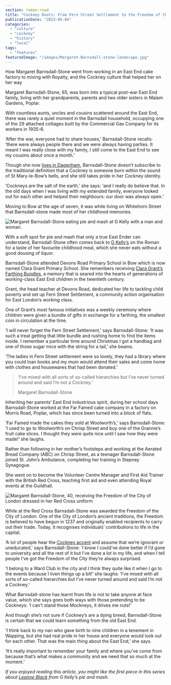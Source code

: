 ```yaml
---
section: roman-road
title: "Cockney Roots: From Fern Street Settlement to the Freedom of the City of London"
publicationDate: "2023-05-04"
categories: 
  - "culture"
  - "cockney"
  - "history"
  - "local"
tags: 
  - "features"
featuredImage: "/images/Margaret-Barnsdall-stone-landscape.jpg"
---
```


How Margaret Barnsdall-Stone went from working in an East End cake factory to mixing with Royalty, and the Cockney culture that helped her on her way

Margaret Barnsdall-Stone, 65, was born into a typical post-war East End family, living with her grandparents, parents and two older sisters in Malam Gardens, Poplar. 

With countless aunts, uncles and cousins scattered around the East End, there was rarely a quiet moment in the Barnsdall household, occupying one of the 29 attached cottages built by the Commercial Gas Company for its workers in 1935-6. 

‘After the war, everyone had to share houses,’ Barnsdall-Stone recalls: ‘there were always people there and we were always having parties. It meant I was really close with my family, I still come to the East End to see my cousins about once a month.’ 

Though she now [lives in Dagenham](https://romanroadlondon.com/is-essex-cockney/), Barnsdall-Stone doesn’t subscribe to the traditional definition that a Cockney is someone born within the sound of St Mary-le-Bow’s bells, and she still takes pride in her Cockney identity. 

‘Cockneys are the salt of the earth,’ she says: ‘and I really do believe that. In the old days when I was living with my extended family, everyone looked out for each other and helped their neighbours: our door was always open.’ 

Moving to Bow at the age of seven, it was while living on Whitehorn Street that Barnsdall-stone made most of her childhood memories. 

![Margaret Barnsdall-Stone eating pie and mash at G Kelly with a man and woman.](/images/Margaret-Barnsdall-stone-g-kelly-1024x683.jpg)

With a soft spot for pie and mash that only a true East Ender can understand, Barnsdall-Stone often comes back to [G Kelly’s](https://romanroadlondon.com/g-kelly-pie-mash-shop-working-class-food/) on the Roman for a taste of her favourite childhood meal, which she never eats without a good dousing of liquor. 

Barnsdall-Stone attended Devons Road Primary School in Bow which is now named Clara Grant Primary School. She remembers receiving [Clara Grant’s Farthing Bundles](https://romanroadlondon.com/clara-grant-farthing-bundles-memories/), a memory that is seared into the hearts of generations of working-class East End children in the twentieth century. 

Grant, the head teacher at Devons Road, dedicated her life to tackling child poverty and set up Fern Street Settlement, a community action organisation for East London’s working class. 

One of Grant’s most famous initiatives was a weekly ceremony where children were given a bundle of gifts in exchange for a farthing, the smallest coin in circulation at the time.

‘I will never forget the Fern Street Settlement,’ says Barnsdall-Stone: ‘It was such a treat getting that little bundle and rushing home to find the items inside. I remember a particular time around Christmas I got a handbag and one of those sugar mice with the string for a tail,’ she beams. 

‘The ladies in Fern Street settlement were so lovely, they had a library where you could loan books and my mum would attend their sales and come home with clothes and housewares that had been donated.’ 

> ‘I’ve mixed with all sorts of so-called hierarchies but I’ve never turned around and said I’m not a Cockney.’
> 
> Margaret Barnsdall-Stone

Inheriting her parents’ East End industrious spirit, during her school days Barnsdall-Stone worked at the Far Famed cake company in a factory on Morris Road, Poplar, which has since been turned into a block of flats. 

‘Far Famed made the cakes they sold at Woolworth’s,’ says Barnsdall-Stone: ‘I used to go to Woolworth’s on Chrisp Street and buy one of the Grannie’s fruit cake slices. I thought they were quite nice until I saw how they were made!’ she laughs.

Rather than following in her mother’s footsteps and working at the Aerated Bread Company (ABC) on Chrisp Street, as a teenager Barnsdall-Stone joined St. John’s Ambulance, completing her training in Stepney Synagogue. 

She went on to become the Volunteer Centre Manager and First Aid Trainer with the British Red Cross, teaching first aid and even attending Royal events at the Guildhall. 

![Margaret Barnsdall-Stone, 40, receiving the Freedom of the City of London dressed in her Red Cross uniform](/images/Margaret-Barnsdall-stone-freedom-of-city-1024x683.jpg)

While at the Red Cross Barnsdall-Stone was awarded the Freedom of the City of London. One of the City of London’s ancient traditions, the Freedom is believed to have begun in 1237 and originally enabled recipients to carry out their trade. Today, it recognises individuals’ contributions to life in the capital. 

‘A lot of people hear the [Cockney accent](https://romanroadlondon.com/cockney-rhyming-slang-history/) and assume that we’re ignorant or uneducated,’ says Barnsdall-Stone: ‘I know I could’ve done better if I’d gone to university and all the rest of it but I’ve done a lot in my life, and when I tell people I’ve got the Freedom of the City they’re always surprised.

‘I belong to a Ward Club in the city and I think they quite like it when I go to the events because I liven things up a bit!’ she laughs: ‘I’ve mixed with all sorts of so-called hierarchies but I’ve never turned around and said I’m not a Cockney.’ 

What Barnsdall-stone has learnt from life is not to take anyone at face value, which she says goes both ways with those pretending to be Cockneys: ‘I can’t stand those Mockneys, it drives me nuts!’ 

And though she’s not sure if Cockney’s are a dying breed, Barnsdall-Stone is certain that we could learn something from the old East End. 

‘I think back to my nan who gave birth to nine children in a tenement in Wapping, but she had real pride in her house and everyone would look out for each other. That was the main thing about the East End,’ she says.

‘It’s really important to remember your family and where you’ve come from because that’s what makes a community and we need that so much at the moment.’ 

  
_If you enjoyed reading this article, you might like the first piece in this series about_ [_Leanne Black_](https://romanroadlondon.com/cockney-roots-leanne-black-g-kelly-bow/) _from G Kelly’s pie and mash._

